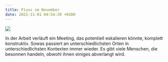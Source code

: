 ```yaml
---
title: Fluss im November
date: 2022-11-01 04:54:39 +0100
---
```

![](/uploads/kiefern-herbst-2.jpg)

In der Arbeit verläuft ein Meeting, das potentiell eskalieren könnte, komplett konstruktiv. Sowas passiert an unterschiedlichsten Orten in unterschiedlichsten Kontexten immer wieder. Es gibt viele Menschen, die besonnen handeln, obwohl ihnen einiges abverlangt wird.